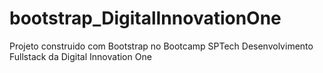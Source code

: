 # bootstrap_DigitalInnovationOne
Projeto construido com Bootstrap no Bootcamp  SPTech Desenvolvimento Fullstack da Digital Innovation One
